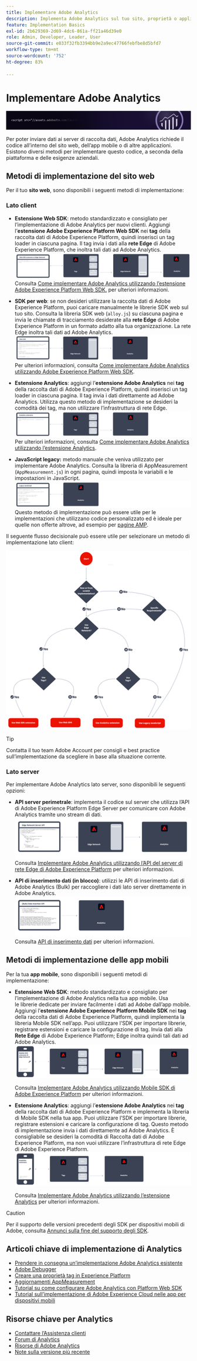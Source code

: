```yaml
---
title: Implementare Adobe Analytics
description: Implementa Adobe Analytics sul tuo sito, proprietà o applicazione.
feature: Implementation Basics
exl-id: 2b629369-2d69-4dc6-861a-ff21a46d39e0
role: Admin, Developer, Leader, User
source-git-commit: e033f32fb3394bb9e2a9ec47766febfbe8d5bfd7
workflow-type: tm+mt
source-wordcount: '752'
ht-degree: 83%

---
```


# Implementare Adobe Analytics

![Banner](../../assets/doc_banner_implement.png)

Per poter inviare dati ai server di raccolta dati, Adobe Analytics richiede il codice all’interno del sito web, dell’app mobile o di altre applicazioni. Esistono diversi metodi per implementare questo codice, a seconda della piattaforma e delle esigenze aziendali.

## Metodi di implementazione del sito web

Per il tuo **sito web**, sono disponibili i seguenti metodi di implementazione:

### Lato client 

* **Estensione Web SDK**: metodo standardizzato e consigliato per l’implementazione di Adobe Analytics per nuovi clienti. Aggiungi l’**estensione Adobe Experience Platform Web SDK** nei **tag** della raccolta dati di Adobe Experience Platform, quindi inserisci un tag loader in ciascuna pagina. Il tag invia i dati alla **rete Edge** di Adobe Experience Platform, che inoltra tali dati ad Adobe Analytics.
  ![Estensione Web SDK](./assets/websdk-extension-implementation.png)
Consulta [Come implementare Adobe Analytics utilizzando l’estensione Adobe Experience Platform Web SDK.](./aep-edge/overview.md) per ulteriori informazioni.

* **SDK per web**: se non desideri utilizzare la raccolta dati di Adobe Experience Platform, puoi caricare manualmente le librerie SDK web sul tuo sito. Consulta la libreria SDK web (`alloy.js`) su ciascuna pagina e invia le chiamate di tracciamento desiderate alla **rete Edge** di Adobe Experience Platform in un formato adatto alla tua organizzazione. La rete Edge inoltra tali dati ad Adobe Analytics.
  ![Web SDK](./assets/websdk-implementation.png)
Per ulteriori informazioni, consulta [Come implementare Adobe Analytics utilizzando Adobe Experience Platform Web SDK](./aep-edge/overview.md).

* **Estensione Analytics**: aggiungi l’**estensione Adobe Analytics** nei **tag** della raccolta dati di Adobe Experience Platform, quindi inserisci un tag loader in ciascuna pagina. Il tag invia i dati direttamente ad Adobe Analytics. Utilizza questo metodo di implementazione se desideri la comodità dei tag, ma non utilizzare l’infrastruttura di rete Edge.
  ![Estensione Adobe Analytics](./assets/analytics-extension-implementation.png)
Per ulteriori informazioni, consulta [Come implementare Adobe Analytics utilizzando l’estensione Analytics](launch/overview.md).

* **JavaScript legacy:** metodo manuale che veniva utilizzato per implementare Adobe Analytics. Consulta la libreria di AppMeasurement (`AppMeasurement.js`) in ogni pagina, quindi imposta le variabili e le impostazioni in JavaScript.
  ![Come implementare Adobe Analytics utilizzando JavaScript legacy](./assets/appmeasurement-implementation.png)
Questo metodo di implementazione può essere utile per le implementazioni che utilizzano codice personalizzato ed è ideale per quelle non offerte altrove, ad esempio per [pagine AMP](other/amp.md).

Il seguente flusso decisionale può essere utile per selezionare un metodo di implementazione lato client:

![Un albero delle decisioni per la selezione di un metodo di implementazione, come descritto in questa sezione.](./assets/decision-tree.png)


>[!TIP]
>
>Contatta il tuo team Adobe Account per consigli e best practice sull’implementazione da scegliere in base alla situazione corrente.

### Lato server

Per implementare Adobe Analytics lato server, sono disponibili le seguenti opzioni:

* **API server perimetrale**: implementa il codice sul server che utilizza l’API di Adobe Experience Platform Edge Server per comunicare con Adobe Analytics tramite uno stream di dati.
  ![Implementazione lato server](assets/edge-network-server-api.svg)
Consulta [Implementare Adobe Analytics utilizzando l’API del server di rete Edge di Adobe Experience Platform](/help/implement/aep-edge/server-api/overview.md) per ulteriori informazioni.

* **API di inserimento dati (in blocco)**: utilizzi le API di inserimento dati di Adobe Analytics (Bulk) per raccogliere i dati lato server direttamente in Adobe Analytics.
  ![API di inserimento dati](assets/analytics-apis.png)
Consulta [API di inserimento dati](../import/c-data-insertion-api/c-data-insertion-api.md) per ulteriori informazioni.

## Metodi di implementazione delle app mobili

Per la tua **app mobile**, sono disponibili i seguenti metodi di implementazione:

* **Estensione Web SDK**: metodo standardizzato e consigliato per l’implementazione di Adobe Analytics nella tua app mobile. Usa le librerie dedicate per inviare facilmente i dati ad Adobe dall’app mobile. Aggiungi l’**estensione Adobe Experience Platform Mobile SDK** nei **tag** della raccolta dati di Adobe Experience Platform, quindi implementa la libreria Mobile SDK nell’app. Puoi utilizzare l’SDK per importare librerie, registrare estensioni e caricare la configurazione di tag. Invia dati alla **Rete Edge** di Adobe Experience Platform; Edge inoltra quindi tali dati ad Adobe Analytics.
  ![Estensione di Mobile SDK](./assets/mobilesdk-extension.png)

  Consulta [Implementare Adobe Analytics utilizzando Mobile SDK di Adobe Experience Platform](../implement/aep-edge/mobile-sdk/overview.md) per ulteriori informazioni.

* **Estensione Analytics**: aggiungi l’**estensione Adobe Analytics** nei **tag** della raccolta dati di Adobe Experience Platform e implementa la libreria di Mobile SDK nella tua app. Puoi utilizzare l’SDK per importare librerie, registrare estensioni e caricare la configurazione di tag. Questo metodo di implementazione invia i dati direttamente ad Adobe Analytics. È consigliabile se desideri la comodità di Raccolta dati di Adobe Experience Platform, ma non vuoi utilizzare l’infrastruttura di rete Edge di Adobe Experience Platform.
  ![Estensione Analytics](./assets/mobilesdk-analytics-extension.png)

  Consulta [Implementare Adobe Analytics utilizzando l’estensione Analytics](../implement/aep-edge/mobile-sdk/overview.md) per ulteriori informazioni.


>[!CAUTION]
>
>Per il supporto delle versioni precedenti degli SDK per dispositivi mobili di Adobe, consulta [Annunci sulla fine del supporto degli SDK](https://developer.adobe.com/client-sdks/resources/sdks-end-of-support/).

## Articoli chiave di implementazione di Analytics

* [Prendere in consegna un’implementazione Adobe Analytics esistente](/help/implement/prepare/existing-implementation.md)
* [Adobe Debugger](validate/debugger.md)
* [Creare una proprietà tag in Experience Platform](launch/create-analytics-property.md)
* [Aggiornamenti AppMeasurement](appmeasurement-updates.md)
* [Tutorial su come configurare Adobe Analytics con Platform Web SDK](https://experienceleague.adobe.com/docs/platform-learn/implement-web-sdk/applications-setup/setup-analytics.html)
* [Tutorial sull’implementazione di Adobe Experience Cloud nelle app per dispositivi mobili](https://experienceleague.adobe.com/docs/platform-learn/implement-mobile-sdk/overview.html?lang=it)


## Risorse chiave per Analytics

* [Contattare l’Assistenza clienti](https://experienceleague.adobe.com/?support-solution=Analytics&amp;lang=it#support)
* [Forum di Analytics](https://experienceleaguecommunities.adobe.com/t5/adobe-analytics/ct-p/adobe-analytics-community)
* [Risorse di Adobe Analytics](https://experienceleaguecommunities.adobe.com/t5/adobe-analytics-discussions/adobe-analytics-resources/m-p/276666)
* [Note sulla versione più recente](../release-notes/latest.md)
